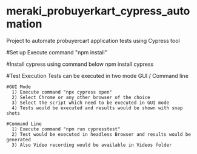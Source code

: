# meraki_probuyerkart_cypress_automation

Project to automate probuyercart application tests using Cypress tool


#Set up
Execute command "npm install"
  
  #Install cypress using command below
  npm install cypress
 
 #Test Execution 
 Tests can be executed in two mode GUI / Command line
    
    #GUI Mode 
      1) Execute command "npx cypress open"
      2) Select Chrome or any other browser of the choice
      3) Select the script which need to be executed in GUI mode
      4) Tests would be executed and results would be shown with snap shots

    #Command Line
      1) Execute command "npm run cypresstest" 
      2) Test would be executed in headless Browser and results would be generated
      3) Also Video recording would be available in Videos folder
